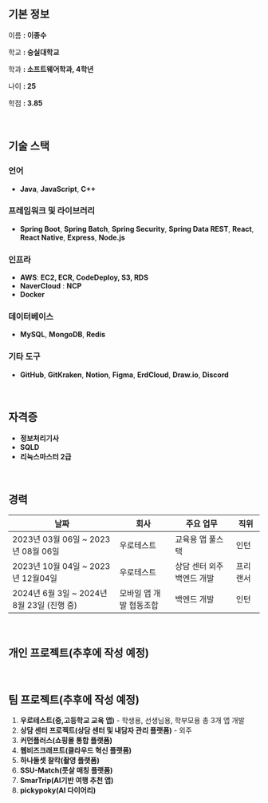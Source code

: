 ## 기본 정보

이름 **: 이종수**

학교 **: 숭실대학교**

학과 **: 소프트웨어학과, 4학년**

나이 **: 25**

학점 **: 3.85**

</br>

## **기술 스택**

### 언어

- **Java**, **JavaScript**, **C++**

### 프레임워크 및 라이브러리

- **Spring Boot**, **Spring Batch**, **Spring Security**, **Spring Data REST**, **React**, **React Native**, **Express**, **Node.js**

### 인프라

- **AWS**: **EC2, ECR, CodeDeploy, S3, RDS**
- **NaverCloud** : **NCP**
- **Docker**

### 데이터베이스

- **MySQL**, **MongoDB**, **Redis**

### 기타 도구

- **GitHub**, **GitKraken**, **Notion**, **Figma**, **ErdCloud**, **Draw.io**, **Discord**

</br>

## 자격증

- **정보처리기사**
- **SQLD**
- **리눅스마스터 2급**

</br>

## 경력

| 날짜 | 회사 | 주요 업무 | 직위 |
| --- | --- | --- | --- |
| 2023년 03월 06일 ~ 2023년 08월 06일 | 우로테스트 | 교육용 앱 풀스택 | 인턴 |
| 2023년 10월 04일 ~ 2023년 12월04일 | 우로테스트 | 상담 센터 외주 백엔드 개발 | 프리랜서 |
| 2024년 6월 3일 ~ 2024년 8월 23일 (진행 중) | 모바일 앱 개발 협동조합 | 백엔드 개발 | 인턴 |

</br>

## 개인 프로젝트(추후에 작성 예정)

</br>

## 팀 프로젝트(추후에 작성 예정)

1. **우로테스트(중,고등학교 교육 앱)** - 학생용, 선생님용, 학부모용 총 3개 앱 개발
2. **상담 센터 프로젝트(상담 센터 및 내담자 관리 플랫폼)** - 외주
3. **커먼플러스(쇼핑몰 통합 플랫폼)**
4. **웹비즈크래프트(클라우드 혁신 플랫폼)**
5. **하나둘셋 찰칵(촬영 플랫폼)** 
6. **SSU-Match(풋살 매칭 플랫폼)** 
7. **SmarTrip(AI기반 여행 추천 앱)**
8. **pickypoky(AI 다이어리)**

</br>
